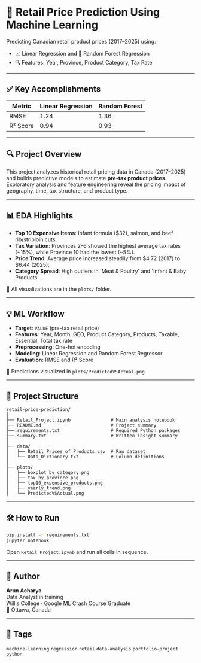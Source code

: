# 🛒 Retail Price Prediction Using Machine Learning

Predicting Canadian retail product prices (2017–2025) using:
- 📈 Linear Regression and 🌲 Random Forest Regression
- 🔍 Features: Year, Province, Product Category, Tax Rate

---

## ✅ Key Accomplishments

| Metric     | Linear Regression | Random Forest |
|------------|-------------------|----------------|
| RMSE       | 1.24              | 1.36           |
| R² Score   | 0.94              | 0.93           |

---

## 🔍 Project Overview

This project analyzes historical retail pricing data in Canada (2017–2025) and builds predictive models to estimate **pre-tax product prices**. Exploratory analysis and feature engineering reveal the pricing impact of geography, time, tax structure, and product type.

---

## 📊 EDA Highlights

- **Top 10 Expensive Items**: Infant formula ($32), salmon, and beef rib/striploin cuts.
- **Tax Variation**: Provinces 2–6 showed the highest average tax rates (~15%), while Province 10 had the lowest (~5%).
- **Price Trend**: Average price increased steadily from $4.72 (2017) to $6.44 (2025).
- **Category Spread**: High outliers in 'Meat & Poultry' and 'Infant & Baby Products'.

📁 All visualizations are in the `plots/` folder.

---

## 💡 ML Workflow

- **Target**: `VALUE` (pre-tax retail price)
- **Features**: Year, Month, GEO, Product Category, Products, Taxable, Essential, Total tax rate
- **Preprocessing**: One-hot encoding
- **Modeling**: Linear Regression and Random Forest Regressor
- **Evaluation**: RMSE and R² Score

📌 Predictions visualized in `plots/PredictedVSActual.png`

---

## 📁 Project Structure

```
retail-price-prediction/
│
├── Retail_Project.ipynb               # Main analysis notebook
├── README.md                          # Project summary
├── requirements.txt                   # Required Python packages
├── summary.txt                        # Written insight summary
│
├── data/
│   ├── Retail_Prices_of_Products.csv  # Raw dataset 
│   └── Data_Dictionary.txt            # Column definitions
│
├── plots/
│   ├── boxplot_by_category.png
│   ├── tax_by_province.png
│   ├── top10_expensive_products.png
│   ├── yearly_trend.png
│   └── PredictedVSActual.png
```

---

## 🛠️ How to Run

```bash
pip install -r requirements.txt
jupyter notebook
```

Open `Retail_Project.ipynb` and run all cells in sequence.

---

## 👤 Author

**Arun Acharya**  
Data Analyst in training  
Willis College · Google ML Crash Course Graduate  
📍 Ottawa, Canada

---

## 📌 Tags

`machine-learning` `regression` `retail` `data-analysis` `portfolio-project` `python`
